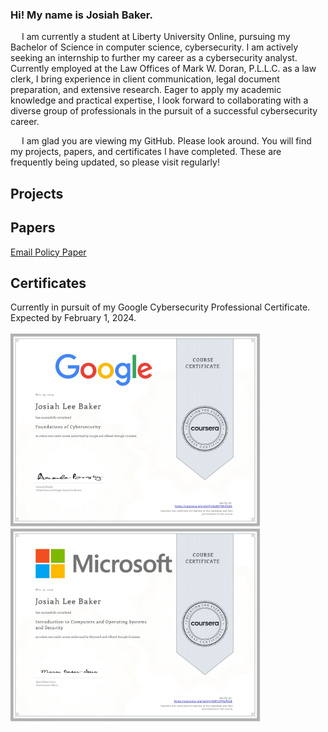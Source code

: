 ### Hi! My name is Josiah Baker.

&emsp; I am currently a student at Liberty University Online, pursuing my Bachelor of Science in 
computer science, cybersecurity. I am actively seeking an internship to further my career as a cybersecurity analyst. Currently employed at the Law
Offices of Mark W. Doran, P.L.L.C. as a law clerk, I bring experience in client
communication, legal document preparation, and extensive research. Eager to apply my
academic knowledge and practical expertise, I look forward to collaborating with a
diverse group of professionals in the pursuit of a successful cybersecurity career. <br> 

&emsp; I am glad you are viewing my GitHub. Please look around. You will find my projects, papers, and certificates I have completed. These are frequently being updated, so please visit regularly!

<h2>Projects</h2>
<h2>Papers</h2>
<a href="/Papers/Email_Policy_Josiah_Baker.pdf">Email Policy Paper </a>
<h2>Certificates</h2>
Currently in pursuit of my Google Cybersecurity Professional Certificate. Expected by February 1, 2024. <br> <br>
<img src="/Certificates/GoogleFoundationsToCybersecurityCert.jpg" width="400">
<img src="/Certificates/MicrosoftIntroToComputersCert.jpg" width="400">

